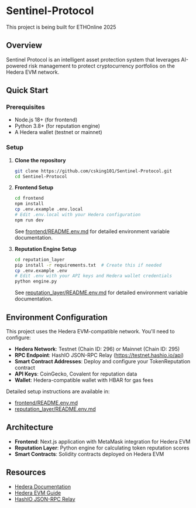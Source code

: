 # Sentinel-Protocol
This project is being built for ETHOnline 2025

## Overview

Sentinel Protocol is an intelligent asset protection system that leverages AI-powered risk management to protect cryptocurrency portfolios on the Hedera EVM network.

## Quick Start

### Prerequisites

- Node.js 18+ (for frontend)
- Python 3.8+ (for reputation engine)
- A Hedera wallet (testnet or mainnet)

### Setup

1. **Clone the repository**
   ```bash
   git clone https://github.com/csking101/Sentinel-Protocol.git
   cd Sentinel-Protocol
   ```

2. **Frontend Setup**
   ```bash
   cd frontend
   npm install
   cp .env.example .env.local
   # Edit .env.local with your Hedera configuration
   npm run dev
   ```
   
   See [frontend/README.env.md](frontend/README.env.md) for detailed environment variable documentation.

3. **Reputation Engine Setup**
   ```bash
   cd reputation_layer
   pip install -r requirements.txt  # Create this if needed
   cp .env.example .env
   # Edit .env with your API keys and Hedera wallet credentials
   python engine.py
   ```
   
   See [reputation_layer/README.env.md](reputation_layer/README.env.md) for detailed environment variable documentation.

## Environment Configuration

This project uses the Hedera EVM-compatible network. You'll need to configure:

- **Hedera Network**: Testnet (Chain ID: 296) or Mainnet (Chain ID: 295)
- **RPC Endpoint**: HashIO JSON-RPC Relay (https://testnet.hashio.io/api)
- **Smart Contract Addresses**: Deploy and configure your TokenReputation contract
- **API Keys**: CoinGecko, Covalent for reputation data
- **Wallet**: Hedera-compatible wallet with HBAR for gas fees

Detailed setup instructions are available in:
- [frontend/README.env.md](frontend/README.env.md)
- [reputation_layer/README.env.md](reputation_layer/README.env.md)

## Architecture

- **Frontend**: Next.js application with MetaMask integration for Hedera EVM
- **Reputation Layer**: Python engine for calculating token reputation scores
- **Smart Contracts**: Solidity contracts deployed on Hedera EVM

## Resources

- [Hedera Documentation](https://docs.hedera.com/)
- [Hedera EVM Guide](https://docs.hedera.com/hedera/core-concepts/smart-contracts)
- [HashIO JSON-RPC Relay](https://docs.hedera.com/hedera/core-concepts/smart-contracts/json-rpc-relay)
